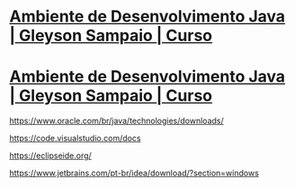 # [Ambiente de Desenvolvimento Java | Gleyson Sampaio | Curso](https://web.dio.me/course/ambiente-de-desenvolvimento-java/learning/c88e693f-67ca-4885-a1d1-0069da2aef10)

# [Ambiente de Desenvolvimento Java | Gleyson Sampaio | Curso](https://www.youtube.com/playlist?list=PLUFkgDlXfnjs8eFea3pp1I_P7uFdtmubR)

https://www.oracle.com/br/java/technologies/downloads/

https://code.visualstudio.com/docs

https://eclipseide.org/

https://www.jetbrains.com/pt-br/idea/download/?section=windows

